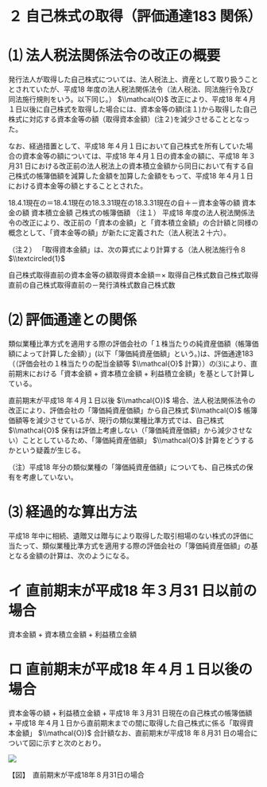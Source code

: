 # ２ 自己株式の取得（評価通達183 関係）

# ⑴ 法人税法関係法令の改正の概要

発行法人が取得した自己株式については、法人税法上、資産として取り扱うこととされていたが、平成18 年度の法人税法関係法令（法人税法、同法施行令及び同法施行規則をいう。以下同じ。） $\\mathcal{O}$ 改正により、平成18 年４月１日以後に自己株式を取得した場合には、資本金等の額(注１)から取得した自己株式に対応する資本金等の額（取得資本金額）(注２)を減少させることとなった。

なお、経過措置として、平成18 年４月１日において自己株式を所有していた場合の資本金等の額については、平成18 年４月１日の資本金の額に、平成18 年３月31 日における改正前の法人税法上の資本積立金額から同日において有する自己株式の帳簿価額を減算した金額を加算した金額をもって、平成18 年４月１日における資本金等の額とすることとされた。

18.4.1現在の＝18.4.1現在の18.3.31現在の18.3.31現在の自＋－資本金等の額 資本金の額 資本積立金額 己株式の帳簿価額 （注１） 平成18 年度の法人税法関係法令の改正により、改正前の「資本の金額」と「資本積立金額」の合計額と同様の概念として、「資本金等の額」が新たに定義された（法人税法２十六）。

（注２） 「取得資本金額」は、次の算式により計算する（法人税法施行令８ $\\textcircled{1}$

自己株式取得直前の資本金等の額取得資本金額＝× 取得自己株式数自己株式取得直前の自己株式取得直前の－発行済株式数自己株式数

# ⑵ 評価通達との関係

類似業種比準方式を適用する際の評価会社の「１株当たりの純資産価額（帳簿価額によって計算した金額）」(以下「簿価純資産価額」という。)は、評価通達183（（評価会社の１株当たりの配当金額等 $\\mathcal{O}$ 計算））の⑶により、直前期末における「資本金額 $+$ 資本積立金額 $+$ 利益積立金額」を基として計算している。

直前期末が平成18 年４月１日以後 $\\mathcal{O})$ 場合、法人税法関係法令の改正により、評価会社の「簿価純資産価額」から自己株式 $\\mathcal{O}$ 帳簿価額等を減少させているが、現行の類似業種比準方式では、自己株式 $\\mathcal{O}$ 保有は評価上考慮しない（「簿価純資産価額」から減少させない）こととしているため、「簿価純資産価額」 $\\mathcal{O}$ 計算をどうするかという疑義が生じる。

（注）平成18 年分の類似業種の「簿価純資産価額」についても、自己株式の保有を考慮していない。

# ⑶ 経過的な算出方法

平成18 年中に相続、遺贈又は贈与により取得した取引相場のない株式の評価に当たって、類似業種比準方式を適用する際の評価会社の「簿価純資産価額」の基となる金額の計算は、次のようになる。

# イ 直前期末が平成18 年３月31 日以前の場合

資本金額 $+$ 資本積立金額 $+$ 利益積立金額

# ロ 直前期末が平成18 年４月１日以後の場合

資本金等の額 $+$ 利益積立金額 $+$ 平成18 年３月31 日現在の自己株式の帳簿価額 $+$ 平成18 年４月１日から直前期末までの間に取得した自己株式に係る「取得資本金額」 $\\mathcal{O})$ 合計額なお、直前期末が平成18 年８月31 日の場合について図に示すと次のとおり。

![](https://www.nta.go.jp/tmp/5a46d81e-090d-47c8-a375-5b093d923eef/images/e4c7a972b9baa82ce658a0f1c414a0a11f97c417ed5b6d069df590cf7ba769c3.jpg)

【図】　直前期末が平成18年８月31日の場合